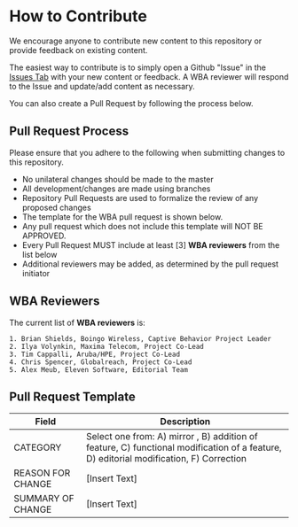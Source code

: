 # How to Contribute

We encourage anyone to contribute new content to this repository or provide feedback on existing content.

The easiest way to contribute is to simply open a Github "Issue" in the [Issues Tab](https://github.com/wireless-broadband-alliance/captive-behavior/issues) with your new content or feedback. A WBA reviewer will respond to the Issue and update/add content as necessary.

You can also create a Pull Request by following the process below.

## Pull Request Process

Please ensure that you adhere to the following when submitting changes to this repository.

 * No unilateral changes should be made to the master
 * All development/changes are made using branches
 * Repository Pull Requests are used to formalize the review of any proposed changes
 * The template for the WBA pull request is shown below.
 * Any pull request which does not include this template will NOT BE APPROVED.
 * Every Pull Request MUST include at least [3] **WBA reviewers** from the list below
 * Additional reviewers may be added, as determined by the pull request initiator

## WBA Reviewers

The current list of **WBA reviewers** is:

    1. Brian Shields, Boingo Wireless, Captive Behavior Project Leader
    2. Ilya Volynkin, Maxima Telecom, Project Co-Lead
    3. Tim Cappalli, Aruba/HPE, Project Co-Lead
    4. Chris Spencer, Globalreach, Project Co-Lead
    5. Alex Meub, Eleven Software, Editorial Team


## Pull Request Template

| Field | Description |
| ------ | ----------- |
| CATEGORY | Select one from: A) mirror , B) addition of feature, C) functional modification of a feature, D) editorial modification, F) Correction |
| REASON FOR CHANGE | [Insert Text]|
| SUMMARY OF CHANGE | [Insert Text]|
